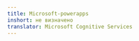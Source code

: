 ```yaml
---
title: Microsoft-powerapps
inshort: не визначено
translator: Microsoft Cognitive Services
---
```




